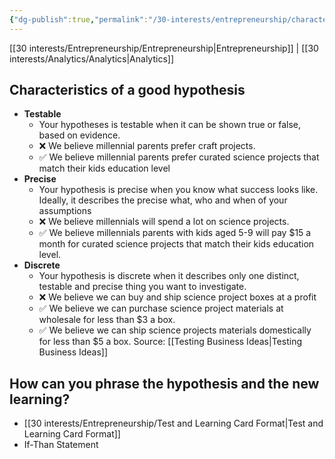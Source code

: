 ```yaml
---
{"dg-publish":true,"permalink":"/30-interests/entrepreneurship/characteristics-of-a-good-hypothesis/"}
---
```


[[30 interests/Entrepreneurship/Entrepreneurship|Entrepreneurship]] | [[30 interests/Analytics/Analytics|Analytics]]

## Characteristics of a good hypothesis
- **Testable**
	- Your hypotheses is testable when it can be shown true or false, based on evidence.
	- ❌ We believe millennial parents prefer craft projects.
	- ✅ We believe millennial parents prefer curated science projects that match their kids education level
- **Precise**
	- Your hypothesis is precise when you know what success looks like. Ideally, it describes the precise what, who and when of your assumptions
	- ❌ We believe millennials will spend a lot on science projects.
	- ✅ We believe millennials parents with  kids aged 5-9 will pay $15 a month for curated science projects that match their kids education level.
- **Discrete**
	- Your hypothesis is discrete when it describes only one distinct, testable and precise thing you want to investigate.
	- ❌ We believe we can buy and ship science project boxes at a profit
	- ✅ We believe we can purchase science project materials at wholesale for less than $3 a box.
	- ✅ We believe we can ship science projects materials domestically for less than $5 a box.
	  Source: [[Testing Business Ideas|Testing Business Ideas]]
## How can you phrase the hypothesis and the new learning?
- [[30 interests/Entrepreneurship/Test and Learning Card Format|Test and Learning Card Format]]
- If-Than Statement